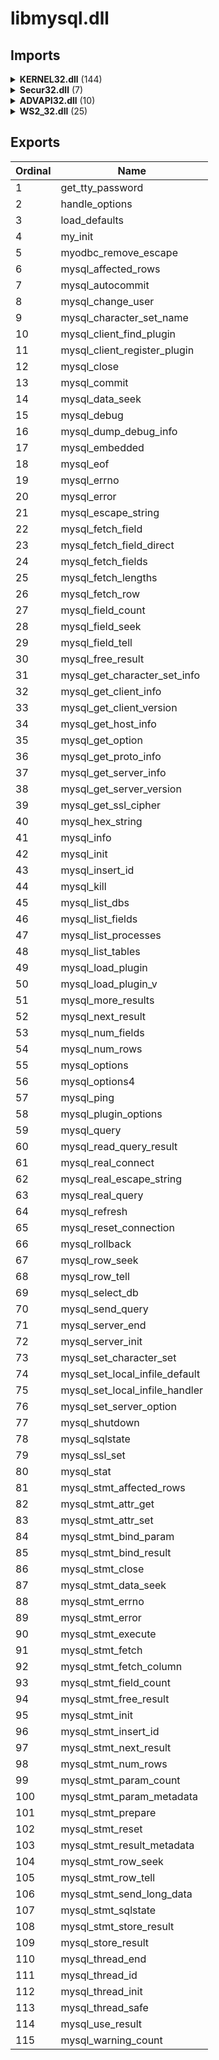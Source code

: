 # libmysql.dll

## Imports

<details><summary><b>KERNEL32.dll</b> (144)</summary><p>

| Ordinal | Name |
| ------- | ---- |
| 317 | FlsAlloc |
| 673 | HeapFree |
| 1061 | Sleep |
| 505 | GetModuleHandleW |
| 544 | GetProcAddress |
| 261 | ExitProcess |
| 1004 | SetHandleCount |
| 571 | GetStdHandle |
| 472 | GetFileType |
| 569 | GetStartupInfoA |
| 191 | DeleteCriticalSection |
| 500 | GetModuleFileNameA |
| 331 | FreeEnvironmentStringsA |
| 448 | GetEnvironmentStrings |
| 332 | FreeEnvironmentStringsW |
| 1150 | WideCharToMultiByte |
| 450 | GetEnvironmentStringsW |
| 677 | HeapSetInformation |
| 671 | HeapCreate |
| 672 | HeapDestroy |
| 918 | RtlUnwindEx |
| 846 | QueryPerformanceCounter |
| 614 | GetTickCount |
| 427 | GetCurrentProcessId |
| 591 | GetSystemTimeAsFileTime |
| 745 | LeaveCriticalSection |
| 268 | FatalAppExitA |
| 218 | EnterCriticalSection |
| 348 | GetCPInfo |
| 339 | GetACP |
| 531 | GetOEMCP |
| 725 | IsValidCodePage |
| 669 | HeapAlloc |
| 676 | HeapReAlloc |
| 1169 | WriteFile |
| 1073 | TerminateProcess |
| 426 | GetCurrentProcess |
| 1090 | UnhandledExceptionFilter |
| 1049 | SetUnhandledExceptionFilter |
| 715 | IsDebuggerPresent |
| 919 | RtlVirtualUnwind |
| 912 | RtlLookupFunctionEntry |
| 905 | RtlCaptureContext |
| 940 | SetConsoleCtrlHandler |
| 333 | FreeLibrary |
| 747 | LoadLibraryA |
| 693 | InitializeCriticalSectionAndSpinCount |
| 431 | GetDateFormatA |
| 616 | GetTimeFormatA |
| 621 | GetUserDefaultLCID |
| 488 | GetLocaleInfoA |
| 249 | EnumSystemLocalesA |
| 727 | IsValidLocale |
| 573 | GetStringTypeA |
| 788 | MultiByteToWideChar |
| 576 | GetStringTypeW |
| 731 | LCMapStringA |
| 733 | LCMapStringW |
| 678 | HeapSize |
| 490 | GetLocaleInfoW |
| 619 | GetTimeZoneInformation |
| 82 | CompareStringA |
| 85 | CompareStringW |
| 981 | SetEnvironmentVariableA |
| 429 | GetCurrentThread |
| 486 | GetLastError |
| 1008 | SetLastError |
| 318 | FlsFree |
| 319 | FlsGetValue |
| 1078 | TlsAlloc |
| 184 | DecodePointer |
| 214 | EncodePointer |
| 692 | InitializeCriticalSection |
| 328 | FormatMessageA |
| 748 | LoadLibraryExA |
| 388 | GetConsoleCP |
| 67 | CloseHandle |
| 1017 | SetNamedPipeHandleState |
| 1134 | WaitNamedPipeA |
| 121 | CreateFileA |
| 1093 | UnmapViewOfFile |
| 1128 | WaitForSingleObject |
| 984 | SetEvent |
| 772 | MapViewOfFile |
| 805 | OpenFileMappingA |
| 801 | OpenEventA |
| 115 | CreateEventA |
| 1126 | WaitForMultipleObjects |
| 51 | CancelIo |
| 532 | GetOverlappedResult |
| 866 | ReadFile |
| 824 | PeekNamedPipe |
| 206 | DisconnectNamedPipe |
| 847 | QueryPerformanceFrequency |
| 1079 | TlsFree |
| 1080 | TlsGetValue |
| 1081 | TlsSetValue |
| 458 | GetFileAttributesA |
| 477 | GetFullPathNameA |
| 691 | InitializeConditionVariable |
| 1136 | WakeAllConditionVariable |
| 1137 | WakeConditionVariable |
| 1062 | SleepConditionVariableCS |
| 997 | SetFilePointerEx |
| 978 | SetEndOfFile |
| 470 | GetFileSizeEx |
| 213 | DuplicateHandle |
| 459 | GetFileAttributesExA |
| 322 | FlushFileBuffers |
| 1085 | TryEnterCriticalSection |
| 817 | OpenThread |
| 1074 | TerminateThread |
| 493 | GetLogicalDrives |
| 581 | GetSystemDirectoryA |
| 502 | GetModuleHandleA |
| 640 | GetWindowsDirectoryA |
| 282 | FindClose |
| 303 | FindNextFileA |
| 286 | FindFirstFileA |
| 855 | ReadConsoleInputA |
| 956 | SetConsoleMode |
| 406 | GetConsoleMode |
| 822 | PeekConsoleInputA |
| 529 | GetNumberOfConsoleInputEvents |
| 1024 | SetStdHandle |
| 273 | FileTimeToSystemTime |
| 272 | FileTimeToLocalFileTime |
| 465 | GetFileInformationByHandle |
| 443 | GetDriveTypeA |
| 262 | ExitThread |
| 163 | CreateThread |
| 424 | GetCurrentDirectoryA |
| 971 | SetCurrentDirectoryA |
| 996 | SetFilePointer |
| 852 | RaiseException |
| 914 | RtlPcToFileHeader |
| 1158 | WriteConsoleA |
| 410 | GetConsoleOutputCP |
| 1168 | WriteConsoleW |
| 547 | GetProcessHeap |
| 368 | GetCommandLineA |
| 320 | FlsSetValue |
| 430 | GetCurrentThreadId |
| 982 | SetEnvironmentVariableW |

</p></details>
<details><summary><b>Secur32.dll</b> (7)</summary><p>

| Ordinal | Name |
| ------- | ---- |
| 30 | GetUserNameExW |
| 25 | FreeCredentialsHandle |
| 17 | DeleteSecurityContext |
| 1 | AcquireCredentialsHandleA |
| 24 | FreeContextBuffer |
| 12 | CompleteAuthToken |
| 37 | InitializeSecurityContextW |

</p></details>
<details><summary><b>ADVAPI32.dll</b> (10)</summary><p>

| Ordinal | Name |
| ------- | ---- |
| 340 | GetTokenInformation |
| 587 | RegEnumValueA |
| 554 | RegCloseKey |
| 172 | CryptAcquireContextA |
| 199 | CryptReleaseContext |
| 189 | CryptGenRandom |
| 384 | IsValidSid |
| 258 | EqualSid |
| 393 | LookupAccountNameW |
| 602 | RegOpenKeyExA |

</p></details>
<details><summary><b>WS2_32.dll</b> (25)</summary><p>

| Ordinal | Name |
| ------- | ---- |
| 55 |  |
| 6 |  |
| 3 |  |
| 2 |  |
| 111 |  |
| 23 |  |
| 151 | freeaddrinfo |
| 152 | getaddrinfo |
| 15 |  |
| 5 |  |
| 19 |  |
| 16 |  |
| 7 |  |
| 21 |  |
| 22 |  |
| 54 | WSAIoctl |
| 10 |  |
| 151 |  |
| 112 |  |
| 18 |  |
| 156 | getnameinfo |
| 8 |  |
| 116 |  |
| 115 |  |
| 4 |  |

</p></details>

## Exports


| Ordinal | Name |
| ------- | ---- |
| 1 | get_tty_password |
| 2 | handle_options |
| 3 | load_defaults |
| 4 | my_init |
| 5 | myodbc_remove_escape |
| 6 | mysql_affected_rows |
| 7 | mysql_autocommit |
| 8 | mysql_change_user |
| 9 | mysql_character_set_name |
| 10 | mysql_client_find_plugin |
| 11 | mysql_client_register_plugin |
| 12 | mysql_close |
| 13 | mysql_commit |
| 14 | mysql_data_seek |
| 15 | mysql_debug |
| 16 | mysql_dump_debug_info |
| 17 | mysql_embedded |
| 18 | mysql_eof |
| 19 | mysql_errno |
| 20 | mysql_error |
| 21 | mysql_escape_string |
| 22 | mysql_fetch_field |
| 23 | mysql_fetch_field_direct |
| 24 | mysql_fetch_fields |
| 25 | mysql_fetch_lengths |
| 26 | mysql_fetch_row |
| 27 | mysql_field_count |
| 28 | mysql_field_seek |
| 29 | mysql_field_tell |
| 30 | mysql_free_result |
| 31 | mysql_get_character_set_info |
| 32 | mysql_get_client_info |
| 33 | mysql_get_client_version |
| 34 | mysql_get_host_info |
| 35 | mysql_get_option |
| 36 | mysql_get_proto_info |
| 37 | mysql_get_server_info |
| 38 | mysql_get_server_version |
| 39 | mysql_get_ssl_cipher |
| 40 | mysql_hex_string |
| 41 | mysql_info |
| 42 | mysql_init |
| 43 | mysql_insert_id |
| 44 | mysql_kill |
| 45 | mysql_list_dbs |
| 46 | mysql_list_fields |
| 47 | mysql_list_processes |
| 48 | mysql_list_tables |
| 49 | mysql_load_plugin |
| 50 | mysql_load_plugin_v |
| 51 | mysql_more_results |
| 52 | mysql_next_result |
| 53 | mysql_num_fields |
| 54 | mysql_num_rows |
| 55 | mysql_options |
| 56 | mysql_options4 |
| 57 | mysql_ping |
| 58 | mysql_plugin_options |
| 59 | mysql_query |
| 60 | mysql_read_query_result |
| 61 | mysql_real_connect |
| 62 | mysql_real_escape_string |
| 63 | mysql_real_query |
| 64 | mysql_refresh |
| 65 | mysql_reset_connection |
| 66 | mysql_rollback |
| 67 | mysql_row_seek |
| 68 | mysql_row_tell |
| 69 | mysql_select_db |
| 70 | mysql_send_query |
| 71 | mysql_server_end |
| 72 | mysql_server_init |
| 73 | mysql_set_character_set |
| 74 | mysql_set_local_infile_default |
| 75 | mysql_set_local_infile_handler |
| 76 | mysql_set_server_option |
| 77 | mysql_shutdown |
| 78 | mysql_sqlstate |
| 79 | mysql_ssl_set |
| 80 | mysql_stat |
| 81 | mysql_stmt_affected_rows |
| 82 | mysql_stmt_attr_get |
| 83 | mysql_stmt_attr_set |
| 84 | mysql_stmt_bind_param |
| 85 | mysql_stmt_bind_result |
| 86 | mysql_stmt_close |
| 87 | mysql_stmt_data_seek |
| 88 | mysql_stmt_errno |
| 89 | mysql_stmt_error |
| 90 | mysql_stmt_execute |
| 91 | mysql_stmt_fetch |
| 92 | mysql_stmt_fetch_column |
| 93 | mysql_stmt_field_count |
| 94 | mysql_stmt_free_result |
| 95 | mysql_stmt_init |
| 96 | mysql_stmt_insert_id |
| 97 | mysql_stmt_next_result |
| 98 | mysql_stmt_num_rows |
| 99 | mysql_stmt_param_count |
| 100 | mysql_stmt_param_metadata |
| 101 | mysql_stmt_prepare |
| 102 | mysql_stmt_reset |
| 103 | mysql_stmt_result_metadata |
| 104 | mysql_stmt_row_seek |
| 105 | mysql_stmt_row_tell |
| 106 | mysql_stmt_send_long_data |
| 107 | mysql_stmt_sqlstate |
| 108 | mysql_stmt_store_result |
| 109 | mysql_store_result |
| 110 | mysql_thread_end |
| 111 | mysql_thread_id |
| 112 | mysql_thread_init |
| 113 | mysql_thread_safe |
| 114 | mysql_use_result |
| 115 | mysql_warning_count |

</p></details>
